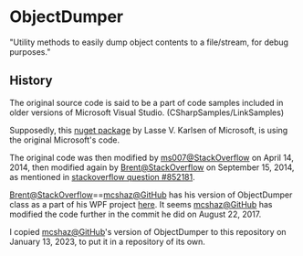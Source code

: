 # ObjectDumper
"Utility methods to easily dump object contents to a file/stream, for debug purposes."

## History
The original source code is said to be a part of code samples included in older versions of Microsoft Visual Studio. (CSharpSamples/LinkSamples)

Supposedly, this [nuget package](https://www.nuget.org/packages/ObjectDumper) by Lasse V. Karlsen of Microsoft, is using the original Microsoft's code.

The original code was then modified by [ms007@StackOverflow](https://stackoverflow.com/users/262235) on April 14, 2014, then modified again by [Brent@StackOverflow](https://stackoverflow.com/users/1022710) on September 15, 2014, as mentioned in [stackoverflow question #852181](https://stackoverflow.com/questions/852181).

[Brent@StackOverflow](https://stackoverflow.com/users/1022710)==[mcshaz@GitHub](https://github.com/mcshaz) has his version of ObjectDumper class as a part of his WPF project [here](https://github.com/mcshaz/BlowTrial/blob/master/GenericToDataFile/ObjectDumper.cs).  It seems [mcshaz@GitHub](https://github.com/mcshaz) has modified the code further in the commit he did on August 22, 2017.

I copied [mcshaz@GitHub](https://github.com/mcshaz)'s version of ObjectDumper to this repository on January 13, 2023, to put it in a repository of its own.
